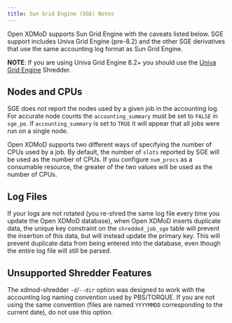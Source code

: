 ```yaml
---
title: Sun Grid Engine (SGE) Notes
---
```


Open XDMoD supports Sun Grid Engine with the caveats listed below.  SGE
support includes Univa Grid Engine (pre-8.2) and the other SGE
derivatives that use the same accounting log format as Sun Grid Engine.

**NOTE**: If you are using Univa Grid Engine 8.2+ you should use the
[Univa Grid Engine](resource-manager-uge.html) Shredder.

Nodes and CPUs
--------------

SGE does not report the nodes used by a given job in the accounting log.
For accurate node counts the `accounting_summary` must be set to `FALSE`
in `sge_pe`.  If `accounting_summary` is set to `TRUE` it will appear
that all jobs were run on a single node.

Open XDMoD supports two different ways of specifying the number of CPUs
used by a job. By default, the number of `slots` reported by SGE will be
used as the number of CPUs. If you configure `num_procs` as a consumable
resource, the greater of the two values will be used as the number of
CPUs.

Log Files
---------

If your logs are not rotated (you re-shred the same log file every time
you update the Open XDMoD database), when Open XDMoD inserts duplicate
data, the unique key constraint on the `shredded_job_sge` table will
prevent the insertion of this data, but will instead update the primary
key. This will prevent duplicate data from being entered into the
database, even though the entire log file will still be parsed.

Unsupported Shredder Features
-----------------------------

The xdmod-shredder `-d`/`--dir` option was designed to work with the
accounting log naming convention used by PBS/TORQUE. If you are not
using the same convention (files are named `YYYYMMDD` corresponding to
the current date), do not use this option.
